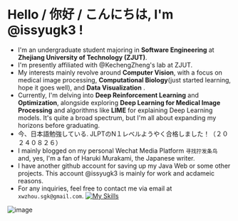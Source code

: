 # Hello / 你好 / こんにちは, I'm @issyugk3 !
- I'm an undergraduate student majoring in **Software Engineering** at **Zhejiang University of Technology (ZJUT)**.
- I'm presently affiliated with @KechengZheng's lab at ZJUT.
- My interests mainly revolve around **Computer Vision**, with a focus on medical image processing, **Computational Biology**(just started learning, hope it goes well), and **Data Visualization** .
- Currently, I'm delving into **Deep Reinforcement Learning** and **Optimization**, alongside exploring **Deep Learning for Medical Image Processing** and algorithms like **LIME** for explaining Deep Learning models. It's quite a broad spectrum, but I'm all about expanding my horizons before graduating.
- 今、日本語勉強している. JLPTのN１レベルようやく合格しました！（２０２４０８２６）
- I mainly blogged on my personal Wechat Media Platform `寻找拧发条鸟` and, yes, I'm a fan of Haruki Murakami, the Japanese writer.
- I have another github account for saving up my Java Web or some other projects. This account @issyugk3 is mainly for work and acdameic reasons. 
- For any inquiries, feel free to contact me via email at `xwzhou.sgk@gmail.com`.
[![My Skills](https://skillicons.dev/icons?i=python,java,springboot,ts,docker,mysql,js,html,css)](https://skillicons.dev)

![image](https://github.com/issyugk3/issyugk3/blob/main/hacker_a.gif)
